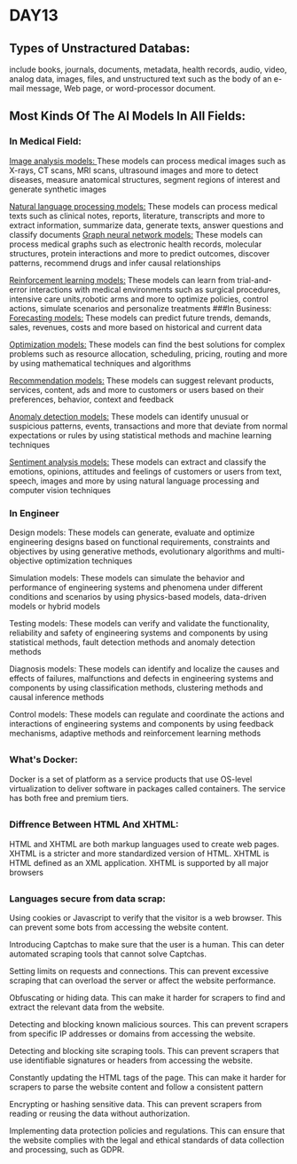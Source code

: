 # DAY13
## Types of Unstractured Databas:
 include books, journals, documents, metadata, health records, audio, video, analog data, images, files, and unstructured text such as the body of an e-mail message, Web page, or word-processor document.
## Most Kinds Of The AI Models In All Fields:
### In Medical Field:

<ins> Image analysis models: </ins> These models can process medical images such as X-rays, CT scans, MRI scans, ultrasound images 
and more to detect diseases, measure anatomical structures, segment regions of interest and generate synthetic images

<ins> Natural language processing models:</ins> These models can process medical texts such as clinical notes, reports, literature, transcripts and more 
to extract information, summarize data, generate texts, answer questions and classify documents
<ins> Graph neural network models:</ins> These models can process medical graphs such as electronic health records, molecular structures, 
protein interactions and more to predict outcomes, discover patterns, recommend drugs and infer causal relationships

<ins>Reinforcement learning models:</ins> These models can learn from trial-and-error interactions with medical environments such as surgical procedures, 
intensive care units,robotic arms and more to optimize policies, control actions, simulate scenarios and personalize treatments
###In Business:
<ins>Forecasting models:</ins> These models can predict future trends, demands, sales, revenues, costs and more based on historical and current data

<ins>Optimization models:</ins> These models can find the best solutions for complex problems such as resource allocation, scheduling, pricing, routing and more by using mathematical techniques and algorithms

<ins>Recommendation models:</ins> These models can suggest relevant products, services, content, ads and more to customers or users based on their preferences, behavior, context and feedback

<ins>Anomaly detection models:</ins> These models can identify unusual or suspicious patterns, events, transactions and more that deviate from normal 
expectations or rules by using statistical methods and machine learning techniques

<ins>Sentiment analysis models:</ins> These models can extract and classify the emotions, opinions, attitudes and feelings of customers or users from text,
speech, images and more by using natural language processing and computer vision techniques
### In Engineer
Design models: These models can generate, evaluate and optimize engineering designs based on functional requirements,
constraints and objectives by using generative methods, evolutionary algorithms and multi-objective optimization techniques

Simulation models: These models can simulate the behavior and performance of engineering systems and phenomena under different 
conditions and scenarios by using physics-based models, data-driven models or hybrid models

Testing models: These models can verify and validate the functionality, reliability and safety of engineering systems and components
by using statistical methods, fault detection methods and anomaly detection methods

Diagnosis models: These models can identify and localize the causes and effects of failures, malfunctions and defects in engineering
systems and components by using classification methods, clustering methods and causal inference methods

Control models: These models can regulate and coordinate the actions and interactions of engineering systems and components by using feedback mechanisms,
adaptive methods and reinforcement learning methods
##
### What's Docker:
Docker is a set of platform as a service products that use OS-level virtualization to deliver software in packages called containers. 
The service has both free and premium tiers.
##
### Diffrence Between HTML And XHTML:
HTML and XHTML are both markup languages used to create web pages. XHTML is a stricter and more standardized version of HTML.
XHTML is HTML defined as an XML application. XHTML is supported by all major browsers

##
### Languages secure from data scrap:
Using cookies or Javascript to verify that the visitor is a web browser. This can prevent some bots from accessing the website content.

Introducing Captchas to make sure that the user is a human. This can deter automated scraping tools that cannot solve Captchas.

Setting limits on requests and connections. This can prevent excessive scraping that can overload the server or affect the website performance.

Obfuscating or hiding data. This can make it harder for scrapers to find and extract the relevant data from the website.

Detecting and blocking known malicious sources. This can prevent scrapers from specific IP addresses or domains from accessing the website.

Detecting and blocking site scraping tools. This can prevent scrapers that use identifiable signatures or headers from accessing the website.

Constantly updating the HTML tags of the page. This can make it harder for scrapers to parse the website content and follow a consistent pattern

Encrypting or hashing sensitive data. This can prevent scrapers from reading or reusing the data without authorization.

Implementing data protection policies and regulations. This can ensure that the website complies with the legal and ethical standards of data collection and processing, such as GDPR.
